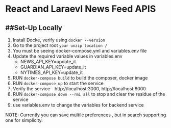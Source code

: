 React and Laraevl News Feed APIS
============================================


##Set-Up Locally
----------------------
1. Install Docke, verify using ```docker --version```
2. Go to the project root ```your unzip location /```
2. You must be seeing docker-compose.yml and variables.env file
3. Update the required variable values in variables.env
    - NEWS_API_KEY=update_it
    - GUARDIAN_API_KEY=update_it
    - NYTIMES_API_KEY=update_it
4. RUN ```docker-compose build``` to build the composer, docker image
5. RUN ```docker-compose up``` to start the service
6. Verify the service  - http://localhost:3000, http://localhost:8000
7. RUN ```docker-compose down --rmi all``` to stop and clear the residue of the service
8. use variables.env to change the variables for backend service



NOTE: Currently you can save multile preferences , but in search supporting one for simplicity.


